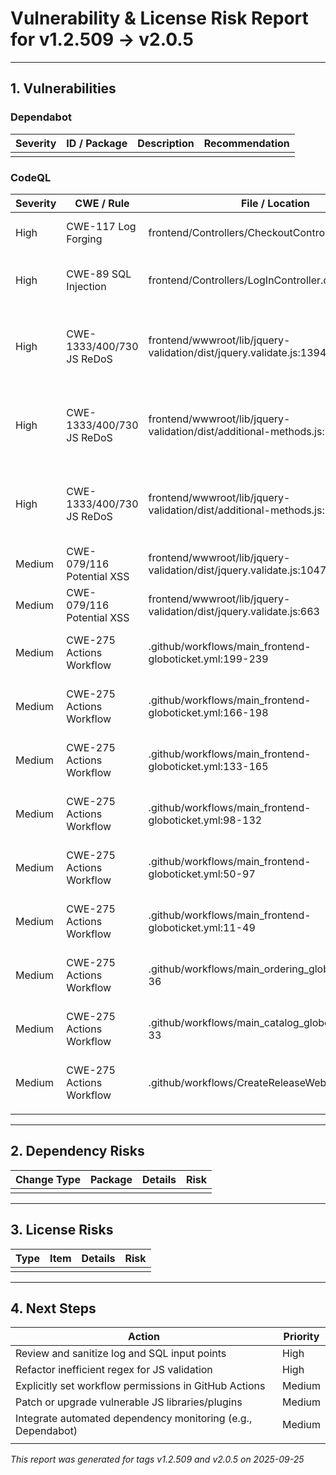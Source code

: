 # Vulnerability & License Risk Report for v1.2.509 → v2.0.5

---

## 1. Vulnerabilities
### Dependabot
| Severity | ID / Package | Description | Recommendation |
|----------|--------------|-------------|----------------|
|          |              |             |                |

### CodeQL
| Severity | CWE / Rule | File / Location | Description | Recommendation |
|----------|------------|-----------------|-------------|----------------|
| High | CWE-117 Log Forging | frontend/Controllers/CheckoutController.cs:51 | Log entries created from user input | Sanitize user input before logging |
| High | CWE-89 SQL Injection | frontend/Controllers/LogInController.cs:17 | SQL query built from user-controlled sources | Use parameterized queries |
| High | CWE-1333/400/730 JS ReDoS | frontend/wwwroot/lib/jquery-validation/dist/jquery.validate.js:1394 | Inefficient regular expression (may cause exponential backtracking) | Refactor regex for efficiency |
| High | CWE-1333/400/730 JS ReDoS | frontend/wwwroot/lib/jquery-validation/dist/additional-methods.js:1092 | Inefficient regular expression (may cause exponential backtracking) | Refactor regex for efficiency |
| High | CWE-1333/400/730 JS ReDoS | frontend/wwwroot/lib/jquery-validation/dist/additional-methods.js:1092 | Inefficient regular expression (may cause exponential backtracking) | Refactor regex for efficiency |
| Medium | CWE-079/116 Potential XSS | frontend/wwwroot/lib/jquery-validation/dist/jquery.validate.js:1047 | Unsafe jQuery plugin (validate/rules) | Validate/sanitize input, update plugin |
| Medium | CWE-079/116 Potential XSS | frontend/wwwroot/lib/jquery-validation/dist/jquery.validate.js:663 | Unsafe jQuery plugin (validate/rules) | Validate/sanitize input, update plugin |
| Medium | CWE-275 Actions Workflow | .github/workflows/main_frontend-globoticket.yml:199-239 | Workflow missing explicit permissions for GITHUB_TOKEN | Add explicit permissions |
| Medium | CWE-275 Actions Workflow | .github/workflows/main_frontend-globoticket.yml:166-198 | Workflow missing explicit permissions for GITHUB_TOKEN | Add explicit permissions |
| Medium | CWE-275 Actions Workflow | .github/workflows/main_frontend-globoticket.yml:133-165 | Workflow missing explicit permissions for GITHUB_TOKEN | Add explicit permissions |
| Medium | CWE-275 Actions Workflow | .github/workflows/main_frontend-globoticket.yml:98-132 | Workflow missing explicit permissions for GITHUB_TOKEN | Add explicit permissions |
| Medium | CWE-275 Actions Workflow | .github/workflows/main_frontend-globoticket.yml:50-97 | Workflow missing explicit permissions for GITHUB_TOKEN | Add explicit permissions |
| Medium | CWE-275 Actions Workflow | .github/workflows/main_frontend-globoticket.yml:11-49 | Workflow missing explicit permissions for GITHUB_TOKEN | Add explicit permissions |
| Medium | CWE-275 Actions Workflow | .github/workflows/main_ordering_globoticket.yml:14-36 | Workflow missing explicit permissions for GITHUB_TOKEN | Add explicit permissions |
| Medium | CWE-275 Actions Workflow | .github/workflows/main_catalog_globoticket.yml:11-33 | Workflow missing explicit permissions for GITHUB_TOKEN | Add explicit permissions |
| Medium | CWE-275 Actions Workflow | .github/workflows/CreateReleaseWebApp.yaml:6-74 | Workflow missing explicit permissions for GITHUB_TOKEN | Add explicit permissions |
|          |            |                 |             |                |

---

## 2. Dependency Risks
| Change Type | Package | Details | Risk |
|-------------|---------|---------|------|
|             |         |         |      |

---

## 3. License Risks
| Type | Item | Details | Risk |
|------|------|---------|------|
|      |      |         |      |

---

## 4. Next Steps
| Action | Priority |
|--------|----------|
| Review and sanitize log and SQL input points | High |
| Refactor inefficient regex for JS validation | High |
| Explicitly set workflow permissions in GitHub Actions | Medium |
| Patch or upgrade vulnerable JS libraries/plugins | Medium |
| Integrate automated dependency monitoring (e.g., Dependabot) | Medium |
|      |          |

*This report was generated for tags v1.2.509 and v2.0.5 on 2025-09-25*